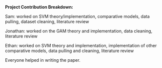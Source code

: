 **Project Contribution Breakdown:**

Sam: worked on SVM theory/implementation, comparative models, data pulling, dataset cleaning, literature review

Jonathan: worked on the GAM theory and implementation, data cleaning, literature review

Ethan: worked on SVM theory and implementation, implementation of other comparative models, data pulling and cleaning, literature review

Everyone helped in writing the paper.
